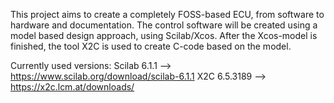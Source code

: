 This project aims to create a completely FOSS-based ECU, from software to hardware and documentation.
The control software will be created using a model based design approach, using Scilab/Xcos. After the Xcos-model is finished, the tool X2C is used to create C-code based on the model.

Currently used versions:
Scilab 6.1.1 --> https://www.scilab.org/download/scilab-6.1.1
X2C    6.5.3189 --> https://x2c.lcm.at/downloads/

